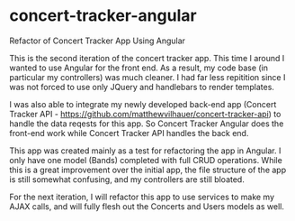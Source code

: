 # concert-tracker-angular

Refactor of Concert Tracker App Using Angular

This is the second iteration of the concert tracker app. This time I around I wanted to use Angular for the front end. As a result, my code base (in particular my controllers) was much cleaner. I had far less repitition since I was not forced to use only JQuery and handlebars to render templates.

I was also able to integrate my newly developed back-end app (Concert Tracker API - https://github.com/matthewvilhauer/concert-tracker-api) to handle the data reqests for this app. So Concert Tracker Angular does the front-end work while Concert Tracker API handles the back end.

This app was created mainly as a test for refactoring the app in Angular. I only have one model (Bands) completed with full CRUD operations. While this is a great improvement over the initial app, the file structure of the app is still somewhat confusing, and my controllers are still bloated.

For the next iteration, I will refactor this app to use services to make my AJAX calls, and will fully flesh out the Concerts and Users models as well.

